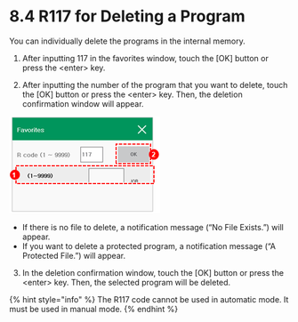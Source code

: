 # 8.4 R117 for Deleting a Program

You can individually delete the programs in the internal memory.

1.	After inputting 117 in the favorites window, touch the \[OK\] button or press the &lt;enter&gt; key.

2.	After inputting the number of the program that you want to delete, touch the \[OK\] button or press the &lt;enter&gt; key. Then, the deletion confirmation window will appear.

![](../.gitbook/assets/image%20%28517%29.png)

* If there is no file to delete, a notification message \(“No File Exists.”\) will appear. 
* If you want to delete a protected program, a notification message \(“A Protected File.”\) will appear.

3.	In the deletion confirmation window, touch the \[OK\] button or press the &lt;enter&gt; key. Then, the selected program will be deleted.

{% hint style="info" %}
The R117 code cannot be used in automatic mode. It must be used in manual mode.
{% endhint %}


